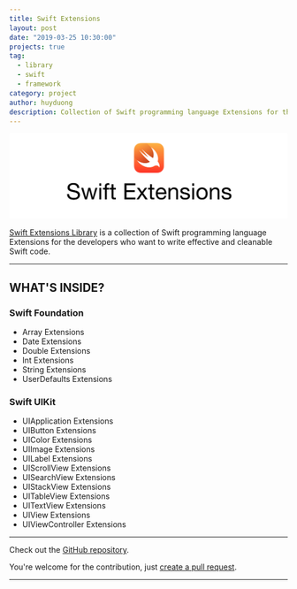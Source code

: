 ```yaml
---
title: Swift Extensions
layout: post
date: "2019-03-25 10:30:00"
projects: true
tag:
  - library
  - swift
  - framework
category: project
author: huyduong
description: Collection of Swift programming language Extensions for the developers who want to write effective and cleanable Swift code.
---
```


![Banner](../assets/project/swift-extensions.jpg)

<a href="https://github.com/CodePassion-dev/swift-extensions" target="_blank">Swift Extensions Library</a> is a collection of Swift programming language Extensions for the developers who want to write effective and cleanable Swift code.

---

## WHAT'S INSIDE?

### Swift Foundation

- Array Extensions
- Date Extensions
- Double Extensions
- Int Extensions
- String Extensions
- UserDefaults Extensions

### Swift UIKit

- UIApplication Extensions
- UIButton Extensions
- UIColor Extensions
- UIImage Extensions
- UILabel Extensions
- UIScrollView Extensions
- UISearchView Extensions
- UIStackView Extensions
- UITableView Extensions
- UITextView Extensions
- UIView Extensions
- UIViewController Extensions

---

Check out the <a href="https://github.com/CodePassion-dev/swift-extensions" target="_blank">GitHub repository</a>.

You're welcome for the contribution, just <a href="https://github.com/CodePassion-dev/swift-extensions/issues" target="_blank">create a pull request</a>.

---
